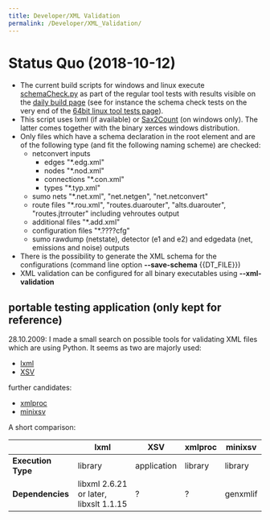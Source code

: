 ```yaml
---
title: Developer/XML Validation
permalink: /Developer/XML_Validation/
---
```


# Status Quo (2018-10-12)

- The current build scripts for windows and linux execute
[schemaCheck.py]({{Source}}tools/build/schemaCheck.py)
as part of the regular tool tests with results visible on the [daily
build page](https://sumo.dlr.de/daily/) (see for instance the schema
check tests on the very end of the [64bit linux tool tests
page](https://sumo.dlr.de/daily/gcc4_64report/tools/test_default.html)).
- This script uses
lxml (if
available) or
[Sax2Count](http://xerces.apache.org/xerces-c/sax2count-3.html) (on
windows only). The latter comes together with the binary xerces
windows distribution.
- Only files which have a schema declaration in the root element and
are of the following type (and fit the following naming scheme) are
checked:
  - netconvert inputs
    - edges "\*.edg.xml"
    - nodes "\*.nod.xml"
    - connections "\*.con.xml"
    - types "\*.typ.xml"
  - sumo nets "\*.net.xml", "net.netgen", "net.netconvert"
  - route files "\*.rou.xml", "routes.duarouter", "alts.duarouter",
    "routes.jtrrouter" including vehroutes output
  - additional files "\*.add.xml"
  - configuration files "\*.????cfg"
  - sumo rawdump (netstate), detector (e1 and e2) and edgedata (net,
    emissions and noise) outputs
- There is the possibility to generate the XML schema for the
configurations (command line option **--save-schema** {{DT_FILE}})
- XML validation can be configured for all binary executables using **--xml-validation**

## portable testing application (only kept for reference)

28.10.2009: I made a small search on possible tools for validating XML
files which are using Python. It seems as two are majorly used:

- [lxml](https://lxml.de/validation.html)
- [XSV](http://www.ltg.ed.ac.uk/~ht/xsv-status.html)

further candidates:

- [xmlproc](http://www.garshol.priv.no/download/software/xmlproc/)
- [minixsv](http://www.familieleuthe.de/MiniXsv.html)

A short comparison:

|                    | lxml                                   | XSV         | xmlproc | minixsv  |
| ------------------ | -------------------------------------- | ----------- | ------- | -------- |
| **Execution Type** | library                                | application | library | library  |
| **Dependencies**   | libxml 2.6.21 or later, libxslt 1.1.15 | ?           | ?       | genxmlif |